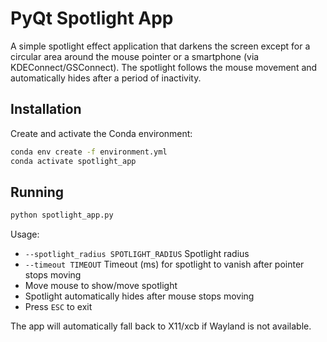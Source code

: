 # PyQt Spotlight App

A simple spotlight effect application that darkens the screen except for a circular area around the mouse pointer or a smartphone (via KDEConnect/GSConnect). The spotlight follows the mouse movement and automatically hides after a period of inactivity.

## Installation

Create and activate the Conda environment:
```bash
conda env create -f environment.yml
conda activate spotlight_app
```


## Running

```bash
python spotlight_app.py
```
Usage:
- `--spotlight_radius SPOTLIGHT_RADIUS` Spotlight radius
- `--timeout TIMEOUT` Timeout (ms) for spotlight to vanish after pointer stops moving
- Move mouse to show/move spotlight
- Spotlight automatically hides after mouse stops moving
- Press `ESC` to exit

The app will automatically fall back to X11/xcb if Wayland is not available.
